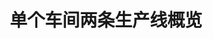 ---
layout: article
title: 单个车间两条生产线概览
description: 
  - 模板包含单个车间两条生产线的概览，展示了已完成的产品数量以及与目标相比未完成的数量。此外，通过显示次品数量，产品质量也得以量化。
lang: cn
weight: 1100
isDraft: true
ref: Production-Lines-Status-Quality
category:
  - Production
  - Shopfloor
  - Series Production
image: Production-Lines-Status-Quality_CN.png
image_thumbnail: Production-Lines-Status-Quality_CNthumbnail.png
download: Production-Lines-Status-Quality_CN.pbmx
overview_description:
overview_benefits:
overview_data_sources:
---